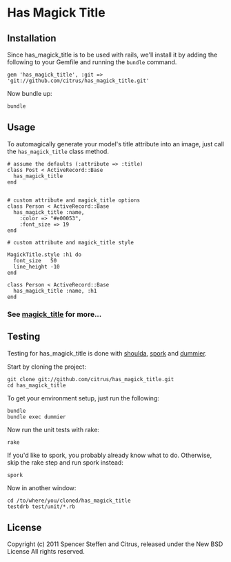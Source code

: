Has Magick Title
================
 
Installation
------------

Since has_magick_title is to be used with rails, we'll install it by adding the following to your Gemfile and running the `bundle` command.

    gem 'has_magick_title', :git => 'git://github.com/citrus/has_magick_title.git'
    
Now bundle up:

    bundle


Usage
-----

To automagically generate your model's title attribute into an image, just call the `has_magick_title` class method.

    # assume the defaults (:attribute => :title)
    class Post < ActiveRecord::Base
      has_magick_title      
    end
    

    # custom attribute and magick_title options
    class Person < ActiveRecord::Base
      has_magick_title :name,
        :color => "#e00053", 
        :font_size => 19
    end

    # custom attribute and magick_title style
    
    MagickTitle.style :h1 do
      font_size   50
      line_height -10
    end
        
    class Person < ActiveRecord::Base
      has_magick_title :name, :h1
    end


### See [magick_title](https://github.com/citrus/magick_title) for more...


Testing
-------

Testing for has_magick_title is done with [shoulda](https://github.com/thoughtbot/shoulda), [spork](https://github.com/timcharper/spork) and [dummier](https://github.com/citrus/dummier).

Start by cloning the project:

    git clone git://github.com/citrus/has_magick_title.git
    cd has_magick_title
    
    
To get your environment setup, just run the following:

    bundle
    bundle exec dummier
    
    
Now run the unit tests with rake:

    rake
    
    
If you'd like to spork, you probably already know what to do. Otherwise, skip the rake step and run spork instead:

    spork
    

Now in another window:

    cd /to/where/you/cloned/has_magick_title
    testdrb test/unit/*.rb


License
-------

Copyright (c) 2011 Spencer Steffen and Citrus, released under the New BSD License All rights reserved.
